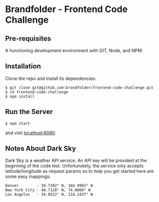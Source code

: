# Brandfolder - Frontend Code Challenge

## Pre-requisites
A functioning development environment with GIT, Node, and NPM:

## Installation
Clone the repo and install its dependencies:
```
$ git clone git@github.com:brandfolder/frontend-code-challenge.git
$ cd frontend-code-challenge
$ npm install
```

## Run the Server
```
$ npm start
```
and visit [localhost:8080](http://localhost:8080).

## Notes About Dark Sky
Dark Sky is a weather API service. An API key will be provided at the beginning of the code test. Unfortunately, the service only accepts latitude/longitude as request params so to help you get started here are some easy mappings:
```
Denver        - 39.7392° N, 104.9903° W
New York City - 40.7128° N, 74.0060° W
Los Angelos   - 34.0522° N, 118.2437° W
```
